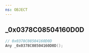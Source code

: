 ```yaml
---
ns: OBJECT
---
```

## _0x0378C08504160D0D

```c
// 0x0378C08504160D0D
Any _0x0378C08504160D0D();
```

